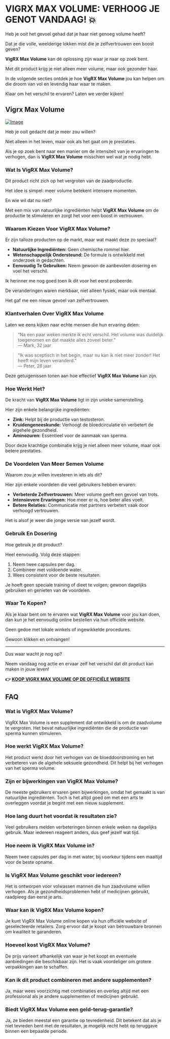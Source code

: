 # VIGRX MAX VOLUME: VERHOOG JE GENOT VANDAAG! 💥

Heb je ooit het gevoel gehad dat je haar niet genoeg volume heeft? 

Dat je die volle, weelderige lokken mist die je zelfvertrouwen een boost geven? 

**VigRX Max Volume** kan dé oplossing zijn waar je naar op zoek bent. 

Met dit product krijg je niet alleen meer volume, maar ook gezonder haar. 

In de volgende secties ontdek je hoe **VigRX Max Volume** jou kan helpen om die droom van vol en levendig haar waar te maken. 

Klaar om het verschil te ervaren? Laten we verder kijken!

## Vigrx Max Volume

[![Image](https://www2.sellhealth.com/566/vigrx_max_volume_6_1.jpg)](https://gchaffi.com/hOAp2dLU)

Heb je ooit gedacht dat je meer zou willen? 

Niet alleen in het leven, maar ook als het gaat om je prestaties. 

Als je op zoek bent naar een manier om de intensiteit van je ervaringen te verhogen, dan is **VigRX Max Volume** misschien wel wat je nodig hebt.

### Wat Is VigRX Max Volume?

Dit product richt zich op het vergroten van de zaadproductie. 

Het idee is simpel: meer volume betekent intensere momenten. 

En wie wil dat nu niet? 

Met een mix van natuurlijke ingrediënten helpt **VigRX Max Volume** om de productie te stimuleren en zorgt het voor een boost in vertrouwen.

### Waarom Kiezen Voor VigRX Max Volume?

Er zijn talloze producten op de markt, maar wat maakt deze zo speciaal? 

- **Natuurlijke Ingrediënten:** Geen chemische rommel hier. 
- **Wetenschappelijk Ondersteund:** De formule is ontwikkeld met onderzoek in gedachten.
- **Eenvoudig Te Gebruiken:** Neem gewoon de aanbevolen dosering en voel het verschil.

Ik herinner me nog goed toen ik dit voor het eerst probeerde. 

De veranderingen waren merkbaar, niet alleen fysiek, maar ook mentaal. 

Het gaf me een nieuw gevoel van zelfvertrouwen.

### Klantverhalen Over VigRX Max Volume

Laten we eens kijken naar echte mensen die hun ervaring delen:

> “Na een paar weken merkte ik echt verschil. Het volume was duidelijk toegenomen en dat maakte alles zoveel beter.”  
> — Mark, 32 jaar

> “Ik was sceptisch in het begin, maar nu kan ik niet meer zonder! Het heeft mijn leven veranderd.”  
> — Peter, 28 jaar

Deze getuigenissen tonen aan hoe effectief **VigRX Max Volume** kan zijn.

### Hoe Werkt Het?

De kracht van **VigRX Max Volume** ligt in zijn unieke samenstelling. 

Hier zijn enkele belangrijke ingrediënten:

- **Zink:** Helpt bij de productie van testosteron.
- **Kruidengeneeskunde:** Verhoogt de bloedcirculatie en verbetert de algehele gezondheid.
- **Aminozuren:** Essentieel voor de aanmaak van sperma.

Door deze krachtige combinatie krijg je niet alleen meer volume, maar ook betere prestaties.

### De Voordelen Van Meer Semen Volume

Waarom zou je willen investeren in iets als dit? 

Hier zijn enkele voordelen die veel gebruikers hebben ervaren:

- **Verbeterde Zelfvertrouwen:** Meer volume geeft een gevoel van trots.
- **Intensievere Ervaringen:** Hoe meer er is, hoe beter alles voelt.
- **Betere Relaties:** Communicatie met partners verbetert vaak door verhoogd vertrouwen.

Het is alsof je weer die jonge versie van jezelf wordt.

### Gebruik En Dosering

Hoe gebruik je dit product? 

Heel eenvoudig. Volg deze stappen:

1. Neem twee capsules per dag.
2. Combineer met voldoende water.
3. Wees consistent voor de beste resultaten.

Je hoeft geen speciale training of dieet te volgen; gewoon dagelijks gebruiken en genieten van de voordelen.

### Waar Te Kopen?

Als je klaar bent om te ervaren wat **VigRX Max Volume** voor jou kan doen, dan kun je het eenvoudig online bestellen via hun officiële website. 

Geen gedoe met lokale winkels of ingewikkelde procedures.

Gewoon klikken en ontvangen!

---

Dus waar wacht je nog op?  

Neem vandaag nog actie en ervaar zelf het verschil dat dit product kan maken in jouw leven!



**👉 [KOOP VIGRX MAX VOLUME OP DE OFFICIËLE WEBSITE](https://gchaffi.com/hOAp2dLU)**

## FAQ

### Wat is VigRX Max Volume?
VigRX Max Volume is een supplement dat ontwikkeld is om de zaadvolume te vergroten. Het bevat natuurlijke ingrediënten die de productie van sperma kunnen stimuleren.

### Hoe werkt VigRX Max Volume?
Het product werkt door het verhogen van de bloeddoorstroming en het verbeteren van de algehele seksuele gezondheid. Dit helpt bij het verhogen van het sperma volume.

### Zijn er bijwerkingen van VigRX Max Volume?
De meeste gebruikers ervaren geen bijwerkingen, omdat het gemaakt is van natuurlijke ingrediënten. Toch is het altijd goed om met een arts te overleggen voordat je begint met een nieuw supplement.

### Hoe lang duurt het voordat ik resultaten zie?
Veel gebruikers melden verbeteringen binnen enkele weken na dagelijks gebruik. Maar iedereen reageert anders, dus geef jezelf wat tijd.

### Hoe neem ik VigRX Max Volume in?
Neem twee capsules per dag in met water, bij voorkeur tijdens een maaltijd voor de beste opname.

### Is VigRX Max Volume geschikt voor iedereen?
Het is ontworpen voor volwassen mannen die hun zaadvolume willen verhogen. Als je gezondheidsproblemen hebt of medicijnen gebruikt, raadpleeg dan eerst je arts.

### Waar kan ik VigRX Max Volume kopen?
Je kunt VigRX Max Volume online kopen via hun officiële website of geselecteerde retailers. Zorg ervoor dat je koopt van betrouwbare bronnen om kwaliteit te garanderen.

### Hoeveel kost VigRX Max Volume?
De prijs varieert afhankelijk van waar je het koopt en eventuele aanbiedingen die beschikbaar zijn. Het is vaak voordeliger om grotere verpakkingen aan te schaffen.

### Kan ik dit product combineren met andere supplementen?
Ja, maar wees voorzichtig met combinaties en overleg altijd met een professional als je andere supplementen of medicijnen gebruikt.

### Biedt VigRX Max Volume een geld-terug-garantie?
Ja, ze bieden meestal een garantie op tevredenheid. Dit betekent dat als je niet tevreden bent met de resultaten, je mogelijk recht hebt op teruggave binnen een bepaalde periode.